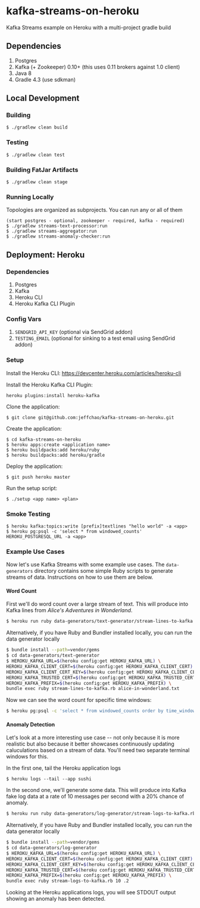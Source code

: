 # kafka-streams-on-heroku

Kafka Streams example on Heroku with a multi-project gradle build

## Dependencies

1. Postgres
2. Kafka (+ Zookeeper) 0.10+ (this uses 0.11 brokers against 1.0 client)
3. Java 8
4. Gradle 4.3 (use sdkman)

## Local Development

### Building

```
$ ./gradlew clean build
```

### Testing

```
$ ./gradlew clean test
```

### Building FatJar Artifacts

```
$ ./gradlew clean stage
```

### Running Locally

Topologies are organized as subprojects. You can run any or all of them

```
(start postgres - optional, zookeeper - required, kafka - required)
$ ./gradlew streams-text-processor:run
$ ./gradlew streams-aggregator:run
$ ./gradlew streams-anomaly-checker:run

```

## Deployment: Heroku

### Dependencies

1. Postgres
2. Kafka
3. Heroku CLI
4. Heroku Kafka CLI Plugin

### Config Vars

1. `SENDGRID_API_KEY` (optional via SendGrid addon)
2. `TESTING_EMAIL` (optional for sinking to a test email using SendGrid addon)


### Setup

Install the Heroku CLI: https://devcenter.heroku.com/articles/heroku-cli


Install the Heroku Kafka CLI Plugin:

```
heroku plugins:install heroku-kafka
```

Clone the application:

```
$ git clone git@github.com:jeffchao/kafka-streams-on-heroku.git
```

Create the application:

```
$ cd kafka-streams-on-heroku
$ heroku apps:create <application name>
$ heroku buildpacks:add heroku/ruby
$ heroku buildpacks:add heroku/gradle
```

Deploy the application:

```
$ git push heroku master
```

Run the setup script:

```
$ ./setup <app name> <plan>
```

### Smoke Testing

```
$ heroku kafka:topics:write [prefix]textlines "hello world" -a <app>
$ heroku pg:psql -c 'select * from windowed_counts' HEROKU_POSTGRESQL_URL -a <app>
```

### Example Use Cases

Now let's use Kafka Streams with some example use cases. The `data-generators` directory contains some simple Ruby scripts to generate streams of data. Instructions on how to use them are below.

#### Word Count

First we'll do word count over a large stream of text. This will produce into Kafka lines from _Alice's Adventures in Wonderland_.

```bash
$ heroku run ruby data-generators/text-generator/stream-lines-to-kafka.rb data-generators/text-generator/alice-in-wonderland.txt --app sushi
```

Alternatively, if you have Ruby and Bundler installed locally, you can run the data generator locally

```bash
$ bundle install --path=vendor/gems
$ cd data-generators/text-generator
$ HEROKU_KAFKA_URL=$(heroku config:get HEROKU_KAFKA_URL) \
HEROKU_KAFKA_CLIENT_CERT=$(heroku config:get HEROKU_KAFKA_CLIENT_CERT) \
HEROKU_KAFKA_CLIENT_CERT_KEY=$(heroku config:get HEROKU_KAFKA_CLIENT_CERT_KEY) \
HEROKU_KAFKA_TRUSTED_CERT=$(heroku config:get HEROKU_KAFKA_TRUSTED_CERT) \
HEROKU_KAFKA_PREFIX=$(heroku config:get HEROKU_KAFKA_PREFIX) \
bundle exec ruby stream-lines-to-kafka.rb alice-in-wonderland.txt
```

Now we can see the word count for specific time windows:

```bash
$ heroku pg:psql -c 'select * from windowed_counts order by time_window desc' HEROKU_POSTGRESQL_URL
```

#### Anomaly Detection

Let's look at a more interesting use case -- not only because it is more realistic but also because it better showcases continuously updating caluculations based on a stream of data. You'll need two separate terminal windows for this.

In the first one, tail the Heroku application logs
```
$ heroku logs --tail --app sushi
```

In the second one, we'll generate some data.  This will produce into Kafka fake log data at a rate of 10 messages per second with a 20% chance of anomaly.

```bash
$ heroku run ruby data-generators/log-generator/stream-logs-to-kafka.rb 10 .2 --app sushi
```

Alternatively, if you have Ruby and Bundler installed locally, you can run the data generator locally

```bash
$ bundle install --path=vendor/gems
$ cd data-generators/log-generator
$ HEROKU_KAFKA_URL=$(heroku config:get HEROKU_KAFKA_URL) \
HEROKU_KAFKA_CLIENT_CERT=$(heroku config:get HEROKU_KAFKA_CLIENT_CERT) \
HEROKU_KAFKA_CLIENT_CERT_KEY=$(heroku config:get HEROKU_KAFKA_CLIENT_CERT_KEY) \
HEROKU_KAFKA_TRUSTED_CERT=$(heroku config:get HEROKU_KAFKA_TRUSTED_CERT) \
HEROKU_KAFKA_PREFIX=$(heroku config:get HEROKU_KAFKA_PREFIX) \
bundle exec ruby stream-logs-to-kafka.rb 10 .2
```

Looking at the Heroku applications logs, you will see STDOUT output showing an anomaly has been detected.

